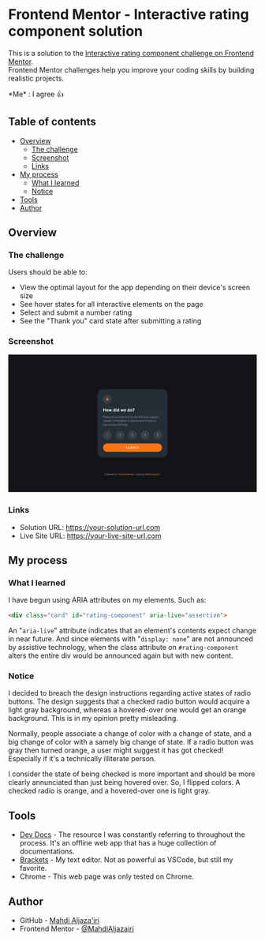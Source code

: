 # Frontend Mentor - Interactive rating component solution

This is a solution to the [Interactive rating component challenge on Frontend Mentor](https://www.frontendmentor.io/challenges/interactive-rating-component-koxpeBUmI).  
Frontend Mentor challenges help you improve your coding skills by building realistic projects. 

\*Me\* : I agree 👍

## Table of contents

- [Overview](#overview)
  - [The challenge](#the-challenge)
  - [Screenshot](#screenshot)
  - [Links](#links)
- [My process](#my-process)
  - [What I learned](#what-i-learned)
  - [Notice](#notice)
- [Tools](#tools)
- [Author](#author)

## Overview

### The challenge

Users should be able to:

- View the optimal layout for the app depending on their device's screen size
- See hover states for all interactive elements on the page
- Select and submit a number rating
- See the "Thank you" card state after submitting a rating

### Screenshot

![My Fabulous Work!](./screenshot.png)

### Links

- Solution URL: <https://your-solution-url.com>
- Live Site URL: <https://your-live-site-url.com>

## My process

### What I learned

I have begun using ARIA attributes on my elements. Such as:

```html
<div class="card" id="rating-component" aria-live="assertive">
```

An "`aria-live`" attribute indicates that an element's contents expect change in near future. And since elements with "`display: none`" are not announced by assistive technology, when the class attribute on `#rating-component` alters the entire div would be announced again but with new content.

### Notice

I decided to breach the design instructions regarding active states of radio buttons. The design suggests that a checked radio button would acquire a light gray background, whereas a hovered-over one would get an orange background. This is in my opinion pretty misleading.

Normally, people associate a change of color with a change of state, and a big change of color with a samely big change of state. If a radio button was gray then turned orange, a user might suggest it has got checked! Especially if it's a technically illiterate person.

I consider the state of being checked is more important and should be more clearly annunciated than just being hovered over. So, I flipped colors. A checked radio is orange, and a hovered-over one is light gray.

## Tools

- [Dev Docs](https://devdocs.io) - The resource I was constantly referring to throughout the process. It's an offline web app that has a huge collection of documentations.
- [Brackets](https://brackets.io) - My text editor. Not as powerful as VSCode, but still my favorite.
- Chrome - This web page was only tested on Chrome. 

## Author

- GitHub - [Mahdi Aljaza'iri](https://github.com/MahdiAljazairi)
- Frontend Mentor - [@MahdiAljazairi](https://www.frontendmentor.io/profile/MahdiAljazairi)

